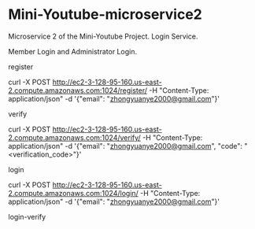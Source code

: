 # Mini-Youtube-microservice2
Microservice 2 of the Mini-Youtube Project. Login Service.

Member Login and Administrator Login.

register 

curl -X POST http://ec2-3-128-95-160.us-east-2.compute.amazonaws.com:1024/register/   -H "Content-Type: application/json"  -d '{"email": "zhongyuanye2000@gmail.com"}'

verify

curl -X POST http://ec2-3-128-95-160.us-east-2.compute.amazonaws.com:1024/verify/   -H "Content-Type: application/json"   -d '{"email": "zhongyuanye2000@gmail.com", "code": "<verification_code>"}'

login

curl -X POST http://ec2-3-128-95-160.us-east-2.compute.amazonaws.com:1024/login/   -H "Content-Type: application/json"     -d '{"email": "zhongyuanye2000@gmail.com"}'

login-verify


